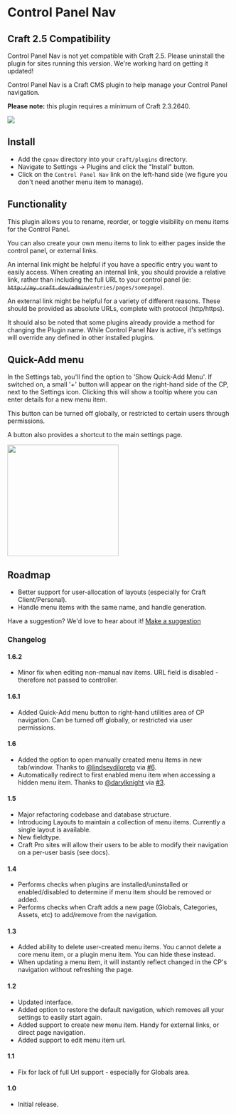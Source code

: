 # Control Panel Nav

## Craft 2.5 Compatibility

Control Panel Nav is not yet compatible with Craft 2.5. Please uninstall the plugin for sites running this version. We're working hard on getting it updated!


Control Panel Nav is a Craft CMS plugin to help manage your Control Panel navigation.

**Please note:** this plugin requires a minimum of Craft 2.3.2640.

<img src="https://raw.githubusercontent.com/engram-design/CPNav/master/screenshots/main-new.png" />


## Install

- Add the `cpnav` directory into your `craft/plugins` directory.
- Navigate to Settings -> Plugins and click the "Install" button.
- Click on the `Control Panel Nav` link on the left-hand side (we figure you don't need another menu item to manage).


## Functionality

This plugin allows you to rename, reorder, or toggle visibility on menu items for the Control Panel.

You can also create your own menu items to link to either pages inside the control panel, or external links. 

An internal link might be helpful if you have a specific entry you want to easily access. When creating an internal link, you should provide a relative link, rather than including the full URL to your control panel (ie: ~~`http://my.craft.dev/admin/`~~`entries/pages/somepage`).

An external link might be helpful for a variety of different reasons. These should be provided as absolute URLs, complete with protocol (http/https).

It should also be noted that some plugins already provide a method for changing the Plugin name. While Control Panel Nav is active, it's settings will override any defined in other installed plugins.


## Quick-Add menu

In the Settings tab, you'll find the option to 'Show Quick-Add Menu'. If switched on, a small '+' button will appear on the right-hand side of the CP, next to the Settings icon. Clicking this will show a tooltip where you can enter details for a new menu item.

This button can be turned off globally, or restricted to certain users through permissions.

A button also provides a shortcut to the main settings page.

<img src="https://raw.githubusercontent.com/engram-design/CPNav/master/screenshots/quick-add.png" width="250" />


## Roadmap

- Better support for user-allocation of layouts (especially for Craft Client/Personal).
- Handle menu items with the same name, and handle generation.

Have a suggestion? We'd love to hear about it! [Make a suggestion](https://github.com/engram-design/CPNav/issues)


### Changelog

#### 1.6.2

- Minor fix when editing non-manual nav items. URL field is disabled - therefore not passed to controller.

#### 1.6.1

- Added Quick-Add menu button to right-hand utilities area of CP navigation. Can be turned off globally, or restricted via user permissions.

#### 1.6

- Added the option to open manually created menu items in new tab/window. Thanks to [@lindseydiloreto](https://github.com/darylknight) via [#6](https://github.com/engram-design/CPNav/issues/6).
- Automatically redirect to first enabled menu item when accessing a hidden menu item. Thanks to [@darylknight](https://github.com/darylknight) via [#3](https://github.com/engram-design/CPNav/issues/3).

#### 1.5

- Major refactoring codebase and database structure.
- Introducing Layouts to maintain a collection of menu items. Currently a single layout is available.
- New fieldtype.
- Craft Pro sites will allow their users to be able to modify their navigation on a per-user basis (see docs).

#### 1.4

- Performs checks when plugins are installed/uninstalled or enabled/disabled to determine if menu item should be removed or added.
- Performs checks when Craft adds a new page (Globals, Categories, Assets, etc) to add/remove from the navigation.

#### 1.3

- Added ability to delete user-created menu items. You cannot delete a core menu item, or a plugin menu item. You can hide these instead.
- When updating a menu item, it will instantly reflect changed in the CP's navigation without refreshing the page.

#### 1.2

- Updated interface.
- Added option to restore the default navigation, which removes all your settings to easily start again.
- Added support to create new menu item. Handy for external links, or direct page navigation.
- Added support to edit menu item url.

#### 1.1

- Fix for lack of full Url support - especially for Globals area.

#### 1.0

- Initial release.
